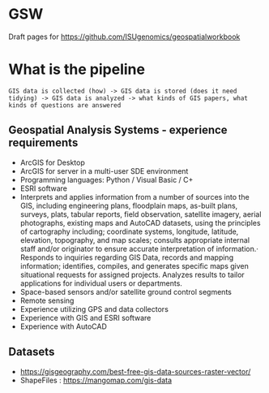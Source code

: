 # GSW
Draft pages for https://github.com/ISUgenomics/geospatialworkbook

# What is the pipeline

```
GIS data is collected (how) -> GIS data is stored (does it need tidying) -> GIS data is analyzed -> what kinds of GIS papers, what kinds of questions are answered
```

## Geospatial Analysis Systems - experience requirements

* ArcGIS for Desktop
* ArcGIS for server in a multi-user SDE environment
* Programming languages: Python / Visual Basic / C+
* ESRI software
* Interprets and applies information from a number of sources into the GIS, including engineering plans, floodplain maps, as-built plans, surveys, plats, tabular reports, field observation, satellite imagery, aerial photographs, existing maps and AutoCAD datasets, using the principles of cartography including; coordinate systems, longitude, latitude, elevation, topography, and map scales; consults appropriate internal staff and/or originator to ensure accurate interpretation of information.· Responds to inquiries regarding GIS Data, records and mapping information; identifies, compiles, and generates specific maps given situational requests for assigned projects. Analyzes results to tailor applications for individual users or departments.
* Space-based sensors and/or satellite ground control segments 
* Remote sensing
* Experience utilizing GPS and data collectors
* Experience with GIS and ESRI software
* Experience with AutoCAD

## Datasets

* https://gisgeography.com/best-free-gis-data-sources-raster-vector/
* ShapeFiles : https://mangomap.com/gis-data
